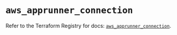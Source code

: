 # `aws_apprunner_connection`

Refer to the Terraform Registry for docs: [`aws_apprunner_connection`](https://registry.terraform.io/providers/hashicorp/aws/5.70.0/docs/resources/apprunner_connection).
